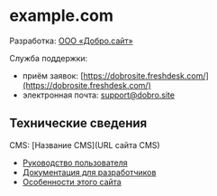example.com
===========

Разработка: [ООО «Добро.сайт»](http://добро.сайт/)

Служба поддержки:
* приём заявок: [https://dobrosite.freshdesk.com/](https://dobrosite.freshdesk.com/)
* электронная почта: [support@dobro.site](mailto:support@dobro.site)

Технические сведения
--------------------

CMS: [Название CMS](URL сайта CMS)

* [Руководство пользователя](…)
* [Документация для разработчиков](…)
* [Особенности этого сайта](docs/index.md)
